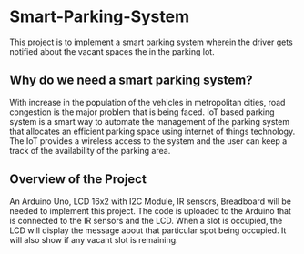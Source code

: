 # Smart-Parking-System
This project is to implement a smart parking system wherein the driver gets notified about the vacant spaces the in the parking lot.

## Why do we need a smart parking system?
With increase in the population of the vehicles in metropolitan cities, road congestion is the major problem that is being faced.
IoT based parking system is a smart way to automate the management of the parking system that allocates an efficient parking space using internet of things technology.
The IoT provides a wireless access to the system and the user can keep a track of the availability of the parking area.

## Overview of the Project
An Arduino Uno, LCD 16x2 with I2C Module, IR sensors, Breadboard will be needed to implement this project. 
The code is uploaded to the Arduino that is connected to the IR sensors and the LCD. When a slot is occupied, the LCD will display the message about that particular spot being occupied. It will also show if any vacant slot is remaining.
